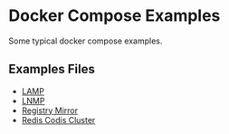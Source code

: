 # Docker Compose Examples

Some typical docker compose examples.

## Examples Files

- [LAMP](lamp)
- [LNMP](lnmp)
- [Registry Mirror](registry-mirror)
- [Redis Codis Cluster](redis-codis-cluster)
